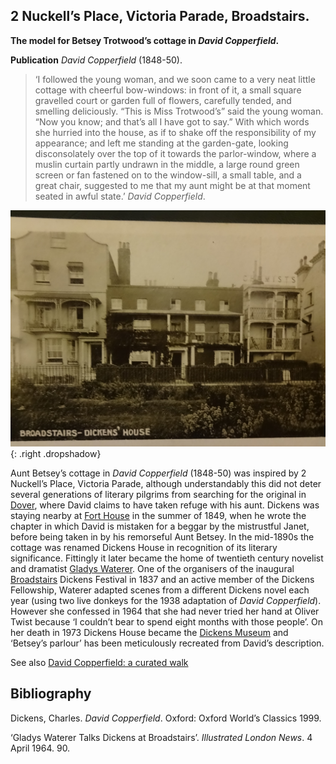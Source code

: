 <param ve-config style="article">

## 2 Nuckell’s Place, Victoria Parade, Broadstairs. 

**The model for Betsey Trotwood’s cottage in _David Copperfield_.**

**Publication** _David Copperfield_ (1848-50).

>‘I followed the young woman, and we soon came to a very neat little cottage with cheerful bow-windows: in front of it, a small square gravelled court or garden full of flowers, carefully tended, and smelling deliciously.
“This is Miss Trotwood’s” said the young woman. “Now you know; and that’s all I have got to say.” With which words she hurried into the house, as if to shake off the responsibility of my appearance; and left me standing at the garden-gate, looking disconsolately over the top of it towards the parlor-window, where a muslin curtain partly undrawn in the middle, a large round green screen or fan fastened on to the window-sill, a small table, and a great chair, suggested to me that my aunt might be at that moment seated in awful state.’
_David Copperfield_.

![<p align="center">
  <img src="images/Dickens_House.jpg" style=" float:left; margin:3px 12px 6px 0px; width:100%; max-width:400px; box-shadow: 0 4px 8px 0 rgba(0, 0, 0, 0.2), 0 6px 20px 0 rgba(0, 0, 0, 0.19); border:1px solid #aaa;" ><br/>
  <span style="padding-top:24px;font-size:1.1em;font-weight:bold;">2 Nuckell's Place later became Dickens House. Or - to add to the confusion - Dickens' House.](images/Dickens_House.jpg){: .right .dropshadow}</span>


Aunt Betsey’s cottage in _David Copperfield_ (1848-50) was inspired by 2 Nuckell’s Place, Victoria Parade, although understandably this did not deter several generations of literary pilgrims from searching for the original in [Dover](dickens-dover), where David claims to have taken refuge with his aunt. Dickens was staying nearby at [Fort House](dickens-fort-house) in the summer of 1849, when he wrote the chapter in which David is mistaken for a beggar by the mistrustful Janet, before being taken in by his remorseful Aunt Betsey. In the mid-1890s the cottage was renamed Dickens House in recognition of its literary significance. Fittingly it later became the home of twentieth century novelist and dramatist [Gladys Waterer](/20c/20cgladys-waterer-biography). One of the organisers of the inaugural [Broadstairs](/dickens/-broadstairs) Dickens Festival in 1837 and an active member of the Dickens Fellowship, Waterer adapted scenes from a different Dickens novel each year (using two live donkeys for the 1938 adaptation of _David Copperfield_). However she confessed in 1964 that she had never tried her hand at Oliver Twist because ‘I couldn’t bear to spend eight months with those people’. On her death in 1973 Dickens House became the [Dickens Museum](https://www.thanet.gov.uk/info-pages/dickens-house-museum/) and ‘Betsey’s parlour’ has been meticulously recreated from David’s description.

See also [David Copperfield: a curated walk](david-copperfield-curated-walk)

## Bibliography
Dickens, Charles. _David Copperfield_. Oxford: Oxford World’s Classics 1999.  

‘Gladys Waterer Talks Dickens at Broadstairs’. _Illustrated London News_. 4 April 1964. 90.
<!--stackedit_data:
eyJoaXN0b3J5IjpbODY5ODMxOTQ1XX0=
-->